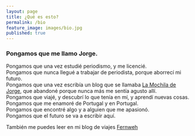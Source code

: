 ```yaml
---
layout: page
title: ¿Qué es esto?
permalink: /bio
feature_image: images/bio.jpg
published: true
---
```


### Pongamos que me llamo Jorge.

Pongamos que una vez estudié periodismo, y me licencié.  
Pongamos que nunca llegué a trabajar de periodista, porque aborrecí mi futuro.  
Pongamos que una vez escribía un blog que se llamaba [La Mochila de Jorge](https://lamochiladejorge.es), que abandoné porque nunca más me sentía agusto allí.  
Pongamos que viajé, y descubrí lo que tenía en mí, y aprendí nuevas cosas.  
Pongamos que me enamoré de Portugal y en Portugal.  
Pongamos que encontré algo y a alguien que me apasionó.  
Pongamos que el futuro se va a escribir aquí.

También me puedes leer en mi blog de viajes [Fernweh](https://eyrjo.tk/fernweh)
